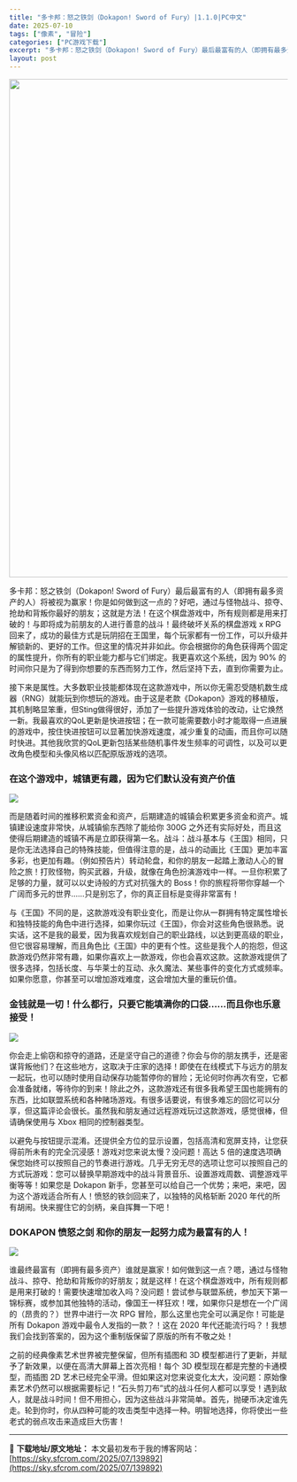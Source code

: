 ```yaml
---
title: "多卡邦：怒之铁剑（Dokapon! Sword of Fury）|1.1.0|PC中文"
date: 2025-07-10
tags: ["像素", "冒险"]
categories: ["PC游戏下载"]
excerpt: "多卡邦：怒之铁剑（Dokapon! Sword of Fury）最后最富有的人（即拥有最多资产的人）将被视为赢家！你是如何做到这一点的？好吧，通过与怪物战斗、掠夺、抢劫和背叛你最好的朋友；这就是方法！在这个棋盘游戏中，所有规则都是用来打破的！与即将成为前朋友的人进行善意的战斗！最终破坏关系的棋盘游戏&hellip;"
layout: post
---
```


<img class="aligncenter size-full wp-image-139893" src="https://sky.sfcrom.com/wp-content/uploads/2025/07/2025071008270062.webp" alt="" width="600" height="900" />

多卡邦：怒之铁剑（Dokapon! Sword of Fury）最后最富有的人（即拥有最多资产的人）将被视为赢家！你是如何做到这一点的？好吧，通过与怪物战斗、掠夺、抢劫和背叛你最好的朋友；这就是方法！在这个棋盘游戏中，所有规则都是用来打破的！与即将成为前朋友的人进行善意的战斗！最终破坏关系的棋盘游戏 x RPG 回来了，成功的最佳方式是玩阴招在王国里，每个玩家都有一份工作，可以升级并解锁新的、更好的工作。但这里的情况并非如此。你会根据你的角色获得两个固定的属性提升，你所有的职业能力都与它们绑定。我更喜欢这个系统，因为 90% 的时间你只是为了得到你想要的东西而努力工作，然后坚持下去，直到你需要为止。

接下来是属性。大多数职业技能都体现在这款游戏中，所以你无需忍受随机数生成器（RNG）就能玩到你想玩的游戏。由于这是老款《Dokapon》游戏的移植版，其机制略显笨重，但Sting做得很好，添加了一些提升游戏体验的改动，让它焕然一新。我最喜欢的QoL更新是快进按钮；在一款可能需要数小时才能取得一点进展的游戏中，按住快进按钮可以显著加快游戏速度，减少重复的动画，而且你可以随时快进。其他我欣赏的QoL更新包括某些随机事件发生频率的可调性，以及可以更改角色模型和头像风格以匹配原版游戏的选项。
<h3>在这个游戏中，城镇更有趣，因为它们默认没有资产价值</h3>
<img src="https://shared.fastly.steamstatic.com/store_item_assets/steam/apps/3077020/3b5b33d3fc538b1d498be5b71283224fce8e2298/ss_3b5b33d3fc538b1d498be5b71283224fce8e2298.1920x1080.jpg?t=1751535892" />

而是随着时间的推移积累资金和资产，后期建造的城镇会积累更多资金和资产。城镇建设速度非常快，从城镇偷东西除了能给你 300G 之外还有实际好处，而且这使得后期建造的城镇不再是立即获得第一名。战斗：战斗基本与《王国》相同，只是你无法选择自己的特殊技能，但值得注意的是，战斗的动画比《王国》更加丰富多彩，也更加有趣。（例如预告片）转动轮盘，和你的朋友一起踏上激动人心的冒险之旅！打败怪物，购买武器，升级，就像在角色扮演游戏中一样。一旦你积累了足够的力量，就可以以史诗般的方式对抗强大的 Boss！你的旅程将带你穿越一个广阔而多元的世界……只是别忘了，你的真正目标是变得非常富有！

与《王国》不同的是，这款游戏没有职业变化，而是让你从一群拥有特定属性增长和独特技能的角色中进行选择，如果你玩过《王国》，你会对这些角色很熟悉。说实话，这不是我的最爱，因为我喜欢规划自己的职业路线，以达到更高级的职业，但它很容易理解，而且角色比《王国》中的更有个性。这些是我个人的抱怨，但这款游戏仍然非常有趣，如果你喜欢上一款游戏，你也会喜欢这款。这款游戏提供了很多选择，包括长度、与华莱士的互动、永久魔法、某些事件的变化方式或频率。如果你愿意，你甚至可以增加游戏难度，这会增加大量的重玩价值。
<h3>金钱就是一切！什么都行，只要它能填满你的口袋……而且你也乐意接受！</h3>
<img src="https://shared.fastly.steamstatic.com/store_item_assets/steam/apps/3077020/6fda11cbf31fdcfc2c1c78d0acf56a07a5e02a52/ss_6fda11cbf31fdcfc2c1c78d0acf56a07a5e02a52.1920x1080.jpg?t=1751535892" />

你会走上偷窃和掠夺的道路，还是坚守自己的道德？你会与你的朋友携手，还是密谋背叛他们？在这些地方，这取决于庄家的选择！即使在在线模式下与远方的朋友一起玩，也可以随时使用自动保存功能暂停你的冒险；无论何时你再次有空，它都会准备就绪，等待你的到来！除此之外，这款游戏还有很多我希望王国也能拥有的东西，比如联盟系统和各种赌场游戏。有很多话要说，有很多难忘的回忆可以分享，但这篇评论会很长。虽然我和朋友通过远程游戏玩过这款游戏，感觉很棒，但请确保使用与 Xbox 相同的控制器类型。

以避免与按钮提示混淆。还提供全方位的显示设置，包括高清和宽屏支持，让您获得前所未有的完全沉浸感！游戏对您来说太慢？没问题！高达 5 倍的速度选项确保您始终可以按照自己的节奏进行游戏。几乎无穷无尽的选项让您可以按照自己的方式玩游戏：您可以替换早期游戏中的战斗背景音乐、设置游戏周数、调整游戏平衡等等！如果您是 Dokapon 新手，您甚至可以给自己一个优势；来吧，来吧，因为这个游戏适合所有人！愤怒的铁剑回来了，以独特的风格斩断 2020 年代的所有胡闹。快来握住它的剑柄，亲自挥舞一下吧！
<h3>DOKAPON 愤怒之剑 和你的朋友一起努力成为最富有的人！</h3>
<img src="https://shared.fastly.steamstatic.com/store_item_assets/steam/apps/3077020/6732457023b85a57d1e03df855b5fa032e84007b/ss_6732457023b85a57d1e03df855b5fa032e84007b.1920x1080.jpg?t=1751535892" />

谁最终最富有（即拥有最多资产）谁就是赢家！如何做到这一点？嗯，通过与怪物战斗、掠夺、抢劫和背叛你的好朋友；就是这样！在这个棋盘游戏中，所有规则都是用来打破的！需要快速增加收入吗？没问题！尝试参与联盟系统，参加天下第一锦标赛，或参加其他独特的活动，像国王一样狂欢！嘿，如果你只是想在一个广阔的（昂贵的？）世界中进行一次 RPG 冒险，那么这里也完全可以满足你！可能是所有 Dokapon 游戏中最令人发指的一款？！这在 2020 年代还能流行吗？！我想我们会找到答案的，因为这个重制版保留了原版的所有不敬之处！

之前的经典像素艺术世界被完整保留，但所有插图和 3D 模型都进行了更新，并赋予了新效果，以便在高清大屏幕上首次亮相！每个 3D 模型现在都是完整的卡通模型，而插图 2D 艺术已经完全平滑。但如果这对您来说变化太大，没问题：原始像素艺术仍然可以根据需要标记！“石头剪刀布”式的战斗任何人都可以享受！遇到敌人，就是战斗时间！但不用担心，因为这些战斗非常简单。首先，抛硬币决定谁先走。轮到你时，你从四种可能的攻击类型中选择一种。明智地选择，你将使出一些老式的弱点攻击来造成巨大伤害！

---
📖 **下载地址/原文地址：** 本文最初发布于我的博客网站：[https://sky.sfcrom.com/2025/07/139892](https://sky.sfcrom.com/2025/07/139892)
